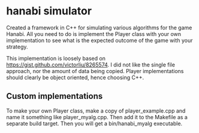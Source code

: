 # hanabi simulator
Created a framework in C++ for simulating various algorithms for the game Hanabi. All you need to do is implement the Player class with your own implementation to see what is the expected outcome of the game with your strategy.

This implementation is loosely based on https://gist.github.com/victorliu/8265574. I did not like the single file approach, nor the amount of data being copied. Player implementations should clearly be object oriented, hence choosing C++.

## Custom implementations
To make your own Player class, make a copy of player_example.cpp and name it something like player_myalg.cpp. Then add it to the Makefile as a separate build target. Then you will get a bin/hanabi_myalg executable.
